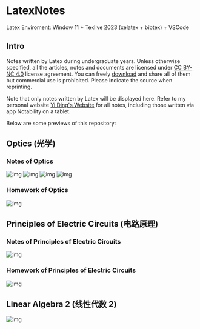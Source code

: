 # LatexNotes

Latex Enviroment: Window 11 + Texlive 2023 (xelatex + bibtex) + VSCode

## Intro

Notes written by Latex during undergraduate years. Unless otherwise specified, all the articles, notes and documents are licensed under [CC BY-NC 4.0](https://creativecommons.org/licenses/by-nc/4.0/deed.en) license agreement. You can freely [download](https://github.com/YiDingg/LatexNotes/archive/refs/heads/main.zip) and share all of them but commercial use is prohibited. Please indicate the source when reprinting.

Note that only notes written by Latex will be displayed here. Refer to my personal website [Yi Ding's Website](https://yidingg.github.io/YiDingg) for all notes, including those written via app Notability on a tablet.

Below are some previews of this repository:

## Optics (光学)
### Notes of Optics
![img](https://gcore.jsdelivr.net/gh/YiDingg/LatexNotes/.assets/pic/fig/376696542-c85ba4b2-0d12-4737-ad3b-111a62a3475d.png)
![img](https://gcore.jsdelivr.net/gh/YiDingg/LatexNotes/.assets/pic/fig/376696307-91d8ee99-aa30-4bb3-8e3f-efa1110fc9b8.png)
![img](https://gcore.jsdelivr.net/gh/YiDingg/LatexNotes/.assets/pic/fig/376696947-007f594f-7653-49ee-a2aa-b0c71617a2b2.png)
![img](https://gcore.jsdelivr.net/gh/YiDingg/LatexNotes/.assets/pic/fig/376697227-9de3ffe4-9024-49e2-90ff-24243ee47de0.png)

<!-- 
![image](https://github.com/user-attachments/assets/c85ba4b2-0d12-4737-ad3b-111a62a3475d)
![image](https://github.com/user-attachments/assets/91d8ee99-aa30-4bb3-8e3f-efa1110fc9b8)
![image](https://github.com/user-attachments/assets/007f594f-7653-49ee-a2aa-b0c71617a2b2)
![image](https://github.com/user-attachments/assets/9de3ffe4-9024-49e2-90ff-24243ee47de0) 
-->

### Homework of Optics

![img](https://gcore.jsdelivr.net/gh/YiDingg/LatexNotes/.assets/pic/fig/376699166-a2e2faa0-b512-4263-8b92-3d40bc4fbb1e.png)

<!-- ![image](https://github.com/user-attachments/assets/a2e2faa0-b512-4263-8b92-3d40bc4fbb1e) -->


## Principles of Electric Circuits (电路原理)
### Notes of Principles of Electric Circuits

![img](https://gcore.jsdelivr.net/gh/YiDingg/LatexNotes/.assets/pic/fig/376699127-6bf4a3a8-1eaa-4e51-9843-e0774ff158c7.png)

<!-- ![image](https://github.com/user-attachments/assets/6bf4a3a8-1eaa-4e51-9843-e0774ff158c7) -->

### Homework of Principles of Electric Circuits

![img](https://gcore.jsdelivr.net/gh/YiDingg/LatexNotes/.assets/pic/fig/376700843-d84235e4-fedb-4c3f-9352-e162116b66d0.png)

<!-- ![image](https://github.com/user-attachments/assets/d84235e4-fedb-4c3f-9352-e162116b66d0) -->

## Linear Algebra 2 (线性代数 2)

![img](https://gcore.jsdelivr.net/gh/YiDingg/LatexNotes/.assets/pic/fig/376700506-1afb25ec-29f7-4b4b-97e3-33d15dc73e34.png)


<!-- ![image](https://github.com/user-attachments/assets/1afb25ec-29f7-4b4b-97e3-33d15dc73e34) -->
